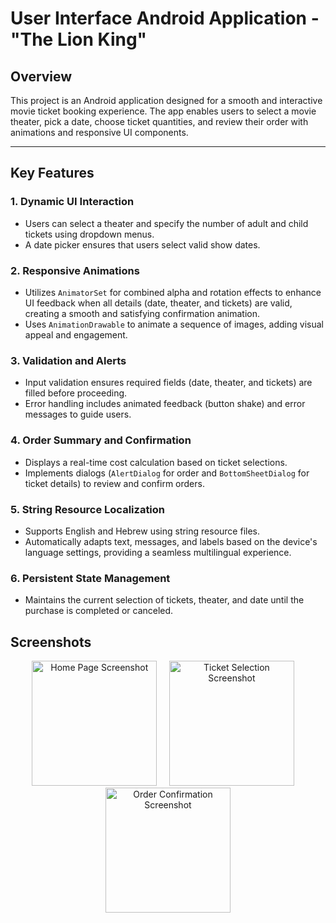 # User Interface Android Application - "The Lion King"

## **Overview**
This project is an Android application designed for a smooth and interactive movie ticket booking experience. The app enables users to select a movie theater, pick a date, choose ticket quantities, and review their order with animations and responsive UI components.

---

## **Key Features**

### 1. **Dynamic UI Interaction**
- Users can select a theater and specify the number of adult and child tickets using dropdown menus.
- A date picker ensures that users select valid show dates.

### 2. **Responsive Animations**
- Utilizes `AnimatorSet` for combined alpha and rotation effects to enhance UI feedback when all details (date, theater, and tickets) are valid, creating a smooth and satisfying confirmation animation.
- Uses `AnimationDrawable` to animate a sequence of images, adding visual appeal and engagement.

### 3. **Validation and Alerts**
- Input validation ensures required fields (date, theater, and tickets) are filled before proceeding.
- Error handling includes animated feedback (button shake) and error messages to guide users.

### 4. **Order Summary and Confirmation**
- Displays a real-time cost calculation based on ticket selections.
- Implements dialogs (`AlertDialog` for order and `BottomSheetDialog` for ticket details) to review and confirm orders.

### 5. **String Resource Localization**
- Supports English and Hebrew using string resource files.
- Automatically adapts text, messages, and labels based on the device's language settings, providing a seamless multilingual experience.

### 6. **Persistent State Management**
- Maintains the current selection of tickets, theater, and date until the purchase is completed or canceled.

## **Screenshots**

<div align="center">
  <img src="https://github.com/user-attachments/assets/b7f188ff-f624-4743-828f-bbef7cfe32ac" alt="Home Page Screenshot" width="200" />
  &nbsp;&nbsp;&nbsp;
  <img src="https://github.com/user-attachments/assets/293d4538-eba4-4b13-86b9-72df65ce4808" alt="Ticket Selection Screenshot" width="200" />
  &nbsp;&nbsp;&nbsp;
  <img src="https://github.com/user-attachments/assets/6e223e35-7c91-4f2b-a64d-cd8e3e35d13a" alt="Order Confirmation Screenshot" width="200" />
</div>


